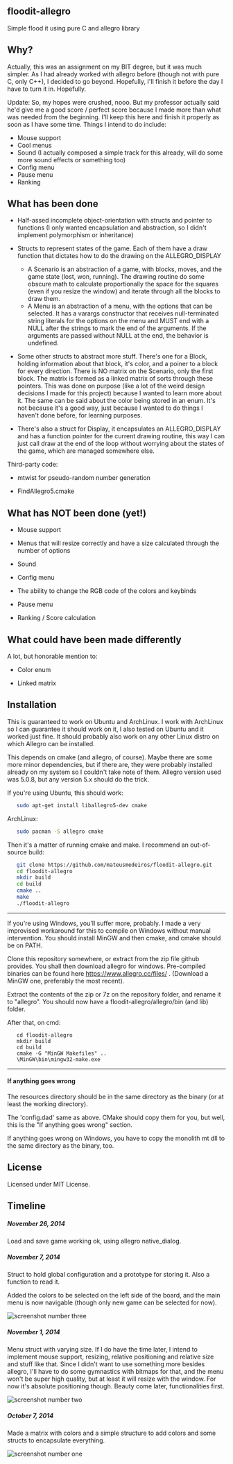 ## floodit-allegro

Simple flood it using pure C and allegro library

## Why?

Actually, this was an assignment on my BIT degree, but it was much simpler. As I had already worked with allegro before (though not with pure C, only C++), I decided to go beyond. Hopefully, I'll finish it before the day I have to turn it in. Hopefully.

Update: So, my hopes were crushed, nooo. But my professor actually said he'd give me a good score / perfect score because I made more than what was needed from the beginning. I'll keep this here and finish it properly as soon as I have some time. Things I intend to do include:

 * Mouse support
 * Cool menus
 * Sound (I actually composed a simple track for this already, will do some more sound effects or something too)
 * Config menu
 * Pause menu
 * Ranking


## What has been done

 * Half-assed incomplete object-orientation with structs and pointer to functions (I only wanted encapsulation and abstraction, so I didn't implement polymorphism or inheritance)

 * Structs to represent states of the game. Each of them have a draw function that dictates how to do the drawing on the ALLEGRO_DISPLAY 
    * A Scenario is an abstraction of a game, with blocks, moves, and the game state (lost, won, running). The drawing routine do some obscure math to calculate proportionally the space for the squares (even if you resize the window) and iterate through all the blocks to draw them.
    * A Menu is an abstraction of a menu, with the options that can be selected. It has a varargs constructor that receives null-terminated string literals for the options on the menu and MUST end with a NULL after the strings to mark the end of the arguments. If the arguments are passed without NULL at the end, the behavior is undefined.

 * Some other structs to abstract more stuff. There's one for a Block, holding information about that block, it's color, and a poiner to a block for every direction. There is NO matrix on the Scenario, only the first block. The matrix is formed as a linked matrix of sorts through these pointers. This was done on purpose (like a lot of the weird design decisions I made for this project) because I wanted to learn more about it. The same can be said about the color being stored in an enum. It's not because it's a good way, just because I wanted to do things I haven't done before, for learning purposes.

 * There's also a struct for Display, it encapsulates an ALLEGRO_DISPLAY and has a function pointer for the current drawing routine, this way I can just call draw at the end of the loop without worrying about the states of the game, which are managed somewhere else.

Third-party code:

 * mtwist for pseudo-random number generation

 * FindAllegro5.cmake

## What has NOT been done (yet!)

 * Mouse support

 * Menus that will resize correctly and have a size calculated through the number of options

 * Sound

 * Config menu

 * The ability to change the RGB code of the colors and keybinds

 * Pause menu

 * Ranking / Score calculation


## What could have been made differently

A lot, but honorable mention to:

 * Color enum

 * Linked matrix

## Installation

This is guaranteed to work on Ubuntu and ArchLinux. I work with ArchLinux so I can guarantee it should work on it, I also tested on Ubuntu and it worked just fine. It should probably also work on any other Linux distro on which Allegro can be installed.

This depends on cmake (and allegro, of course). Maybe there are some more minor dependencies, but if there are, they were probably installed already on my system so I couldn't take note of them. 
Allegro version used was 5.0.8, but any version 5.x should do the trick.

If you're using Ubuntu, this should work:

```bash
   sudo apt-get install liballegro5-dev cmake
```

ArchLinux:
```bash
   sudo pacman -S allegro cmake
```

Then it's a matter of running cmake and make. I recommend an out-of-source build:

```bash
   git clone https://github.com/mateusmedeiros/floodit-allegro.git
   cd floodit-allegro 
   mkdir build
   cd build
   cmake ..
   make
   ./floodit-allegro
```

----

If you're using Windows, you'll suffer more, probably. I made a very improvised workaround for this to compile on Windows without manual intervention. You should install MinGW and then cmake, and cmake should be on PATH. 

Clone this repository somewhere, or extract from the zip file github provides.
You shall then download allegro for windows. Pre-compiled binaries can be found here https://www.allegro.cc/files/ . (Download a MinGW one, preferably the most recent).

Extract the contents of the zip or 7z on the repository folder, and rename it to "allegro".
You should now have a floodit-allegro/allegro/bin (and lib) folder.

After that, on cmd:
```
   cd floodit-allegro
   mkdir build
   cd build
   cmake -G "MinGW Makefiles" ..
   \MinGW\bin\mingw32-make.exe
```

----

#### If anything goes wrong

The resources directory should be in the same directory as the binary (or at least the working directory).

The 'config.dad' same as above.
CMake should copy them for you, but well, this is the "If anything goes wrong" section.

If anything goes wrong on Windows, you have to copy the monolith mt dll to the same directory as the binary, too.

## License

Licensed under MIT License.


## Timeline

##### November 26, 2014

Load and save game working ok, using allegro native_dialog.


##### November 7, 2014

Struct to hold global configuration and a prototype for storing it. Also a function to read it. 

Added the colors to be selected on the left side of the board, and the main menu is now navigable (though only new game can be selected for now).

![screenshot number three](/screenshots/screenshot3.png?raw=true "Updated Matrix")

##### November 1, 2014

Menu struct with varying size. If I do have the time later, I intend to implement mouse support, resizing, relative positioning and relative size and stuff like that. Since I didn't want to use something more besides allegro, I'll have to do some gymnastics with bitmaps for that, and the menu won't be super high quality, but at least it will resize with the window. For now it's absolute positioning though. Beauty come later, functionalities first.

![screenshot number two](/screenshots/screenshot2.png?raw=true "Menus")

##### October 7, 2014

Made a matrix with colors and a simple structure to add colors and some structs to encapsulate everything.

![screenshot number one](/screenshots/screenshot1.png?raw=true "Matrix")

